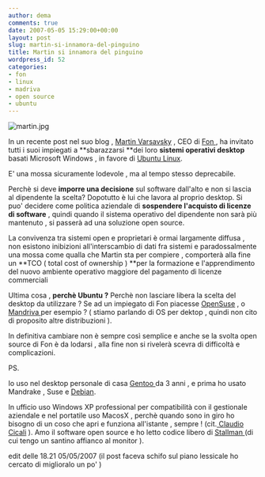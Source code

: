 ```yaml
---
author: dema
comments: true
date: 2007-05-05 15:29:00+00:00
layout: post
slug: martin-si-innamora-del-pinguino
title: Martin si innamora del pinguino
wordpress_id: 52
categories:
- fon
- linux
- madriva
- open source
- ubuntu
---
```


![martin.jpg](http://dema.tv/wp-content/uploads/2007/05/martin1.jpg)

In un recente post nel suo blog , [Martin Varsavsky](http://english.martinvarsavsky.net/fon/fon-is-dropping-microsoft-adopting-ubuntu.html) , CEO di [Fon ](http://www.fon.com), ha invitato tutti i suoi impiegati a **sbarazzarsi **dei loro **sistemi operativi desktop** basati Microsoft Windows , in favore di [Ubuntu Linux](http://www.ubuntu.com/).

E' una mossa sicuramente lodevole , ma al tempo stesso deprecabile.

Perchè si deve **imporre una decisione** sul software dall'alto e non si lascia al dipendente la scelta? Dopotutto è lui che lavora al proprio desktop. Si puo' decidere come politica aziendale di **sospendere l'acquisto di licenze di software** , quindi quando il sistema operativo del dipendente non sarà più mantenuto , si passerà ad una soluzione open source.

La convivenza tra sistemi open e proprietari è ormai largamente diffusa , non esistono inibizioni all'interscambio di dati fra sistemi e paradossalmente una mossa come qualla che Martin sta per compiere , comporterà alla fine un **TCO ( total cost of ownership ) **per la formazione e l'apprendimento del nuovo ambiente operativo maggiore del pagamento di licenze commerciali

Ultima cosa , **perchè Ubuntu ?** Perchè non lasciare libera la scelta del desktop da utilizzare ? Se ad un impiegato di Fon piacesse [OpenSuse](http://www.opensuse.org/) , o [Mandriva ](http://www.mandriva.com/)per esempio ? ( stiamo parlando di OS per dektop , quindi non cito di proposito altre distribuzioni ).

In definitiva cambiare non è sempre così semplice e anche se la svolta open source di Fon è da lodarsi , alla fine non si rivelerà scevra di difficoltà  e complicazioni.

PS.

Io uso nel desktop personale di casa [Gentoo ](http://www.gentoo.org/)da 3 anni , e prima ho usato Mandrake , Suse e [Debian](http://www.us.debian.org/).

In ufficio uso Windows XP professional per compatibilità con il gestionale aziendale e nel portatile uso MacosX , perchè quando sono in giro ho bisogno di un coso che apri e funziona all'istante , sempre ! (cit.[ Claudio Cicali](http://www.claudiocicali.net/) ). Amo il software open source e ho letto codice libero di [Stallman ](http://it.wikipedia.org/wiki/Stallman)(di cui tengo un santino affianco al monitor ).

edit delle 18.21 05/05/2007 (il post faceva schifo sul piano lessicale ho cercato di miglioralo un po' )
